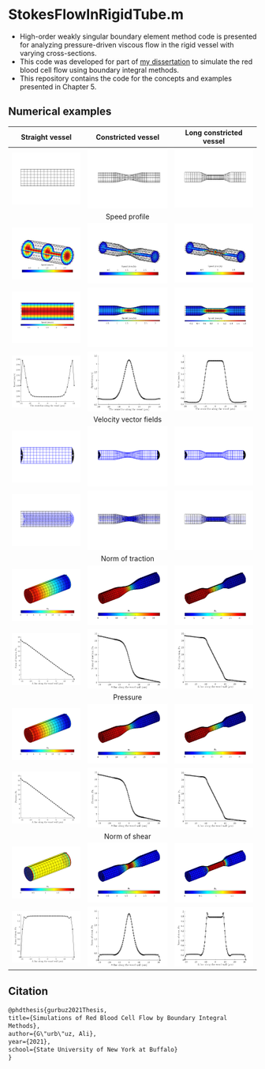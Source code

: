 # StokesFlowInRigidTube.m

- High-order weakly singular boundary element method code is presented for analyzing pressure-driven viscous flow in the rigid vessel with varying cross-sections.
- This code was developed for part of [my dissertation](https://www.researchgate.net/publication/355033649_Simulations_of_Red_Blood_Cell_Flow_by_Boundary_Integral_Methods) to simulate the red blood cell flow using boundary integral methods.
- This repository contains the code for the concepts and examples presented in Chapter 5.

## Numerical examples

|Straight vessel| Constricted vessel | Long constricted vessel |
| :-: | :-: | :-: |
|<img src="Results/ShortMicrocapillary_16El/ShortMicrocapillary_16El.png">|<img src="Results/RefinedConstrictedVessel_16El/RefinedConstrictedVessel_16El.png">|<img src="Results/LongConstrictedVessel_16El/LongConstrictedVessel_16El.png">|
| | Speed profile | |
|<img src="Results/ShortMicrocapillary_16El/SpeedProfileInsideVessel.png">|<img src="Results/RefinedConstrictedVessel_16El/SpeedProfileInsideVessel.png">|<img src="Results/LongConstrictedVessel_16El/SpeedProfileInsideVessel.png">|
|<img src="Results/ShortMicrocapillary_16El/SpeedProfileInsideVesselSideView.png">|<img src="Results/RefinedConstrictedVessel_16El/SpeedProfileInsideVesselSideView.png">|<img src="Results/LongConstrictedVessel_16El/SpeedProfileInsideVesselSideView.png">|
|<img src="Results/ShortMicrocapillary_16El/SpeedCenterlineVessel.png">|<img src="Results/RefinedConstrictedVessel_16El/SpeedCenterlineVessel.png">|<img src="Results/LongConstrictedVessel_16El/SpeedCenterlineVessel.png">|
| | Velocity vector fields | |
|<img src="Results/ShortMicrocapillary_16El/InletOutletVelocityProfile.png">|<img src="Results/RefinedConstrictedVessel_16El/InletOutletVelocityProfile.png">|<img src="Results/LongConstrictedVessel_16El/InletOutletVelocityProfile.png">|
|<img src="Results/ShortMicrocapillary_16El/VelocityProfileInsideVesselSideView.png">|<img src="Results/RefinedConstrictedVessel_16El/VelocityProfileInsideVesselSideView.png">|<img src="Results/LongConstrictedVessel_16El/VelocityProfileInsideVesselSideView.png">|
| | Norm of traction | |
|<img src="Results/ShortMicrocapillary_16El/NormTractionProfile.png">|<img src="Results/RefinedConstrictedVessel_16El/NormTractionProfile.png">|<img src="Results/LongConstrictedVessel_16El/NormTractionProfile.png">|
|<img src="Results/ShortMicrocapillary_16El/NormTractionLine.png">|<img src="Results/RefinedConstrictedVessel_16El/NormTractionLine.png">|<img src="Results/LongConstrictedVessel_16El/NormTractionLine.png">|
| | Pressure | |
|<img src="Results/ShortMicrocapillary_16El/NormPressureProfile.png">|<img src="Results/RefinedConstrictedVessel_16El/NormPressureProfile.png">|<img src="Results/LongConstrictedVessel_16El/NormPressureProfile.png">|
|<img src="Results/ShortMicrocapillary_16El/NormPresureLine.png">|<img src="Results/RefinedConstrictedVessel_16El/NormPresureLine.png">|<img src="Results/LongConstrictedVessel_16El/NormPresureLine.png">|
| | Norm of shear | |
|<img src="Results/ShortMicrocapillary_16El/NormShearProfile.png">|<img src="Results/RefinedConstrictedVessel_16El/NormShearProfile.png">|<img src="Results/LongConstrictedVessel_16El/NormShearProfile.png">|
|<img src="Results/ShortMicrocapillary_16El/NormShearLine.png">|<img src="Results/RefinedConstrictedVessel_16El/NormShearLine.png">|<img src="Results/LongConstrictedVessel_16El/NormShearLine.png">|

## Citation

    @phdthesis{gurbuz2021Thesis,
    title={Simulations of Red Blood Cell Flow by Boundary Integral Methods},
    author={G\"urb\"uz, Ali},
    year={2021},
    school={State University of New York at Buffalo}
    }
